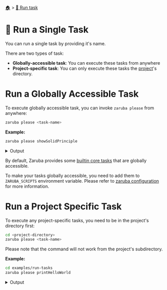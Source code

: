 <!--startTocHeader-->
[🏠](../README.md) > [🏃 Run task](README.md)
# 🍺 Run a Single Task
<!--endTocHeader-->

You can run a single task by providing it's name.

There are two types of task:

* __Globally-accessible task__: You can execute these tasks from anywhere
* __Project-specific task__: You can only execute these tasks the [project](../core-concepts/project/README.md)'s directory.

# Run a Globally Accessible Task

To execute globally accessible task, you can invoke `zaruba please` from anywhere:

```bash
zaruba please <task-name>
```

__Example:__

<!--startCode-->
```bash
zaruba please showSolidPrinciple
```
 
<details>
<summary>Output</summary>
 
```````
💀 🔎 Job Starting...
         Elapsed Time: 1.133µs
         Current Time: 18:53:10
💀 🏁 Running 🦉 showSolidPrinciple runner (Attempt 1 of 3) on /home/gofrendi/zaruba/docs
💀    🚀 🦉 showSolidPrinciple    S  Single Responsibility Principle 
💀    🚀 🦉 showSolidPrinciple    O  Open/Closed Principle 
💀    🚀 🦉 showSolidPrinciple    L  Liskov's Substitution Principle 
💀    🚀 🦉 showSolidPrinciple    I  Interface Segregation Principle 
💀    🚀 🦉 showSolidPrinciple    D  Dependency Inversion Principle 
💀 🎉 Successfully running 🦉 showSolidPrinciple runner (Attempt 1 of 3)
💀 🔎 Job Running...
         Elapsed Time: 6.198316ms
         Current Time: 18:53:10
💀 🎉 🎉🎉🎉🎉🎉🎉🎉🎉🎉🎉🎉
💀 🎉 Job Complete!!! 🎉🎉🎉
💀 🔥 Terminating
💀 🔎 Job Ended...
         Elapsed Time: 309.936644ms
         Current Time: 18:53:11
zaruba please showSolidPrinciple
```````
</details>
<!--endCode-->

 By default, Zaruba provides some [builtin core tasks](../core-tasks/README.md) that are globally accessible.
 
 To make your tasks globally accessible, you need to add them to `ZARUBA_SCRIPTS` environment variable. Please refer to [zaruba configuration](../configuration.md) for more information.

# Run a Project Specific Task

To execute any project-specific tasks, you need to be in the project's directory first:

```bash
cd <project-directory>
zaruba please <task-name>
```

Please note that the command will not work from the project's subdirectory.

__Example:__

<!--startCode-->
```bash
cd examples/run-tasks
zaruba please printHelloWorld
```
 
<details>
<summary>Output</summary>
 
```````
💀 🔎 Job Starting...
         Elapsed Time: 1.311µs
         Current Time: 18:53:11
💀 🏁 Running 🍎 printHelloWorld runner (Attempt 1 of 3) on /home/gofrendi/zaruba/docs/examples/run-tasks
💀    🚀 🍎 printHelloWorld      hello world
💀 🎉 Successfully running 🍎 printHelloWorld runner (Attempt 1 of 3)
💀 🔎 Job Running...
         Elapsed Time: 1.789871ms
         Current Time: 18:53:11
💀 🎉 🎉🎉🎉🎉🎉🎉🎉🎉🎉🎉🎉
💀 🎉 Job Complete!!! 🎉🎉🎉
💀 🔥 Terminating
💀 🔎 Job Ended...
         Elapsed Time: 403.061297ms
         Current Time: 18:53:11
zaruba please printHelloWorld
```````
</details>
<!--endCode-->


<!--startTocSubTopic-->
<!--endTocSubTopic-->